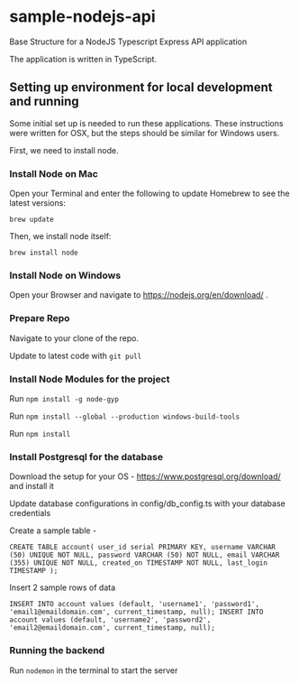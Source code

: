 # sample-nodejs-api
Base Structure for a NodeJS Typescript Express API application

The application is written in TypeScript.

## Setting up environment for local development and running

Some initial set up is needed to run these applications. These instructions were written for OSX, but the steps should
be similar for Windows users.

First, we need to install node.

### Install Node on Mac

Open your Terminal and enter the following to update Homebrew to see the latest versions:

`brew update`

Then, we install node itself:

`brew install node`

### Install Node on Windows

Open your Browser and navigate to https://nodejs.org/en/download/ . 

### Prepare Repo

Navigate to your clone of the repo.

Update to latest code with `git pull`

### Install Node Modules for the project

Run `npm install -g node-gyp`

Run `npm install --global --production windows-build-tools`

Run `npm install`

### Install Postgresql for the database

Download the setup for your OS - https://www.postgresql.org/download/ and install it

Update database configurations in config/db_config.ts with your database credentials

Create a sample table - 

`
CREATE TABLE account(
   user_id serial PRIMARY KEY,
   username VARCHAR (50) UNIQUE NOT NULL,
   password VARCHAR (50) NOT NULL,
   email VARCHAR (355) UNIQUE NOT NULL,
   created_on TIMESTAMP NOT NULL,
   last_login TIMESTAMP
);
`

Insert 2 sample rows of data

`
INSERT INTO account values (default, 'username1', 'password1', 'email1@emaildomain.com', current_timestamp, null);
INSERT INTO account values (default, 'username2', 'password2', 'email2@emaildomain.com', current_timestamp, null);
`

### Running the backend

Run `nodemon` in the terminal to start the server
